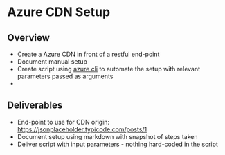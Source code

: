 # Azure CDN Setup

## Overview

* Create a Azure CDN in front of a restful end-point
* Document manual setup
* Create script using [azure cli](https://docs.microsoft.com/en-us/cli/azure/?view=azure-cli-latest) to automate the setup with relevant parameters passed as arguments
* 

## Deliverables

* End-point to use for CDN origin: https://jsonplaceholder.typicode.com/posts/1
* Document setup using markdown with snapshot of steps taken
* Deliver script with input parameters - nothing hard-coded in the script